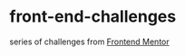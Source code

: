 # front-end-challenges
series of challenges from <a href="https://www.frontendmentor.io" target="_blank">Frontend Mentor</a>
